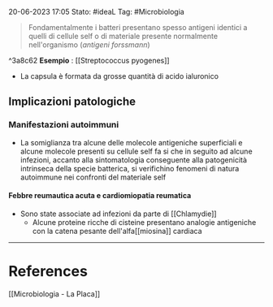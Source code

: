 20-06-2023 17:05
Stato: #ideaL
Tag: #Microbiologia 

> Fondamentalmente i batteri presentano spesso antigeni identici a quelli di cellule self o di materiale presente normalmente nell'organismo (*antigeni forssmann*)

^3a8c62
**Esempio** : [[Streptococcus pyogenes]]
- La capsula è formata da grosse quantità di acido ialuronico
## Implicazioni patologiche
### Manifestazioni autoimmuni
- La somiglianza tra alcune delle molecole antigeniche superficiali e alcune molecole presenti su cellule self fa si che in seguito ad alcune infezioni, accanto alla sintomatologia conseguente alla patogenicità intrinseca della specie batterica, si verifichino fenomeni di natura autoimmune nei confronti del materiale self 
#### Febbre reumautica acuta e cardiomiopatia reumatica
- Sono state associate ad infezioni da parte di [[Chlamydie]]
	- Alcune proteine ricche di cisteine presentano analogie antigeniche con la catena pesante dell'alfa[[miosina]] cardiaca

---
# References
[[Microbiologia - La Placa]]